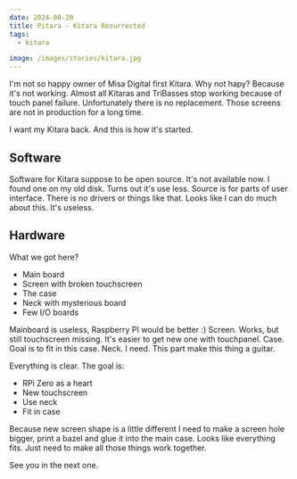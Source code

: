 ```yaml
---
date: 2024-08-20
title: Pitara - Kitara Resurrected
tags:
  - kitara

image: /images/stories/kitara.jpg
---
```


I'm not so happy owner of Misa Digital first Kitara. Why not hapy? Because it's not working.
Almost all Kitaras and TriBasses stop working because of touch panel failure.
Unfortunately there is no replacement. Those screens are not in production for a long time.

I want my Kitara back. And this is how it's started.

## Software

Software for Kitara suppose to be open source. It's not available now. I found one on my old disk.
Turns out it's use less. Source is for parts of user interface. There is no drivers or things like that.
Looks like I can do much about this. It's useless.

## Hardware
What we got here?

- Main board
- Screen with broken touchscreen
- The case
- Neck with mysterious board
- Few I/O boards

Mainboard is useless, Raspberry PI would be better :)
Screen. Works, but still touchscreen missing. It's easier to get new one with touchpanel.
Case. Goal is to fit in this case.
Neck. I need. This part make this thing a guitar.

Everything is clear. The goal is:

- RPi Zero as a heart
- New touchscreen
- Use neck
- Fit in case

Because new screen shape is a little different I need to make a screen hole bigger, print a bazel and glue it into the main case.
Looks like everything fits. Just need to make all those things work together.

See you in the next one.
